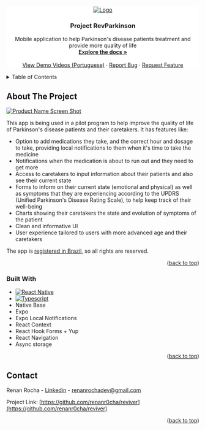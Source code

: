 <!-- Improved compatibility of back to top link: See: https://github.com/othneildrew/Best-README-Template/pull/73 -->
<a id="readme-top"></a>
<!--
*** Thanks for checking out the Best-README-Template. If you have a suggestion
*** that would make this better, please fork the repo and create a pull request
*** or simply open an issue with the tag "enhancement".
*** Don't forget to give the project a star!
*** Thanks again! Now go create something AMAZING! :D
-->


<!-- PROJECT LOGO -->
<br />
<div align="center" style="background-color: white">
  <a href="https://github.com/renanr0cha/reviver">
    <img src="./assets/logoreviver" alt="Logo" >
  </a>

<h3 align="center">Project RevParkinson</h3>

  <p align="center">
    Mobile application to help Parkinson's disease patients treatment and provide more quality of life
    <br />
    <a href="https://github.com/renanr0cha/reviver"><strong>Explore the docs »</strong></a>
    <br />
    <br />
    <a href="https://www.youtube.com/watch?v=A96sCZKOa9Y&list=PLBa-HK19NIneWzYEasD6xhbNWtao82FUF">View Demo Videos (Portuguese)</a>
    ·
    <a href="https://github.com/renanr0cha/reviver/issues/new?labels=bug&template=bug-report---.md">Report Bug</a>
    ·
    <a href="https://github.com/renanr0cha/reviver/issues/new?labels=enhancement&template=feature-request---.md">Request Feature</a>
  </p>
</div>



<!-- TABLE OF CONTENTS -->
<details>
  <summary>Table of Contents</summary>
  <ol>
    <li>
      <a href="#about-the-project">About The Project</a>
      <ul>
        <li><a href="#built-with">Built With</a></li>
      </ul>
    </li>
    <li>
      <a href="#getting-started">Getting Started</a>
      <ul>
        <li><a href="#installation">Installation</a></li>
      </ul>
    </li>
    <li><a href="#contact">Contact</a></li>
  </ol>
</details>



<!-- ABOUT THE PROJECT -->
## About The Project

[![Product Name Screen Shot][product-screenshot]](https://www2.unifap.br/reviver)

This app is being used in a pilot program to help improve the quality of life of Parkinson's disease patients and their caretakers. It has features like:

* Option to add medications they take, and the correct hour and dosage to take, providing local notifications to them when it's time to take the medicine
* Notifications when the medication is about to run out and they need to get more
* Access to caretakers to input information about their patients and also see their current state
* Forms to inform on their current state (emotional and physical) as well as symptoms that they are experiencing according to the UPDRS (Unified Parkinson's Disease Rating Scale), to help keep track of their well-being
* Charts showing their caretakers the state and evolution of symptoms of the patient
* Clean and informative UI
* User experience tailored to users with more advanced age and their caretakers

The app is <a href="https://drive.google.com/file/d/1JoYfwKquL7viBzH9mUWFBSVkLeK4fMNM/view?usp=drivesdk">registered in Brazil</a>, so all rights are reserved.

  
<p align="right">(<a href="#readme-top">back to top</a>)</p>



### Built With

* [![React Native][ReactNative]][React-url]
* [![Typescript][Typescript]][Typescript-url]
* Native Base
* Expo
* Expo Local Notifications
* React Context
* React Hook Forms + Yup
* React Navigation
* Async storage



<p align="right">(<a href="#readme-top">back to top</a>)</p>



<!-- CONTACT -->
## Contact

Renan Rocha - [Linkedin](https://www.linkedin.com/in/renanr0cha/) - renanrochadev@gmail.com

Project Link: [https://github.com/renanr0cha/reviver](https://github.com/renanr0cha/reviver)

<p align="right">(<a href="#readme-top">back to top</a>)</p>


<!-- MARKDOWN LINKS & IMAGES -->
<!-- https://www.markdownguide.org/basic-syntax/#reference-style-links -->
[contributors-shield]: https://img.shields.io/github/contributors/renanr0cha/reviver.svg?style=for-the-badge
[contributors-url]: https://github.com/renanr0cha/reviver/graphs/contributors
[forks-shield]: https://img.shields.io/github/forks/renanr0cha/reviver.svg?style=for-the-badge
[forks-url]: https://github.com/renanr0cha/reviver/network/members
[stars-shield]: https://img.shields.io/github/stars/renanr0cha/reviver.svg?style=for-the-badge
[stars-url]: https://github.com/renanr0cha/reviver/stargazers
[issues-shield]: https://img.shields.io/github/issues/renanr0cha/reviver.svg?style=for-the-badge
[issues-url]: https://github.com/renanr0cha/reviver/issues
[license-shield]: https://img.shields.io/github/license/renanr0cha/reviver.svg?style=for-the-badge
[license-url]: https://github.com/renanr0cha/reviver/blob/master/LICENSE.txt
[linkedin-shield]: https://img.shields.io/badge/-LinkedIn-black.svg?style=for-the-badge&logo=linkedin&colorB=555
[linkedin-url]: https://linkedin.com/in/renanr0cha
[product-screenshot]: reviverss.jpg
[Next.js]: https://img.shields.io/badge/next.js-000000?style=for-the-badge&logo=nextdotjs&logoColor=white
[Next-url]: https://nextjs.org/
[ReactNative]: https://img.shields.io/badge/React_Native-20232A?style=for-the-badge&logo=react&logoColor=61DAFB
[React-url]: https://reactnative.dev/
[Typescript]: https://img.shields.io/badge/TypeScript-007ACC?style=for-the-badge&logo=typescript&logoColor=white
[Typescript-url]: https://www.typescriptlang.org/
[Vue.js]: https://img.shields.io/badge/Vue.js-35495E?style=for-the-badge&logo=vuedotjs&logoColor=4FC08D
[Vue-url]: https://vuejs.org/
[Angular.io]: https://img.shields.io/badge/Angular-DD0031?style=for-the-badge&logo=angular&logoColor=white
[Angular-url]: https://angular.io/
[Svelte.dev]: https://img.shields.io/badge/Svelte-4A4A55?style=for-the-badge&logo=svelte&logoColor=FF3E00
[Svelte-url]: https://svelte.dev/
[Laravel.com]: https://img.shields.io/badge/Laravel-FF2D20?style=for-the-badge&logo=laravel&logoColor=white
[Laravel-url]: https://laravel.com
[Bootstrap.com]: https://img.shields.io/badge/Bootstrap-563D7C?style=for-the-badge&logo=bootstrap&logoColor=white
[Bootstrap-url]: https://getbootstrap.com
[JQuery.com]: https://img.shields.io/badge/jQuery-0769AD?style=for-the-badge&logo=jquery&logoColor=white
[JQuery-url]: https://jquery.com 
